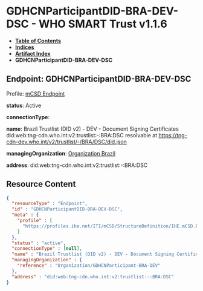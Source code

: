 # GDHCNParticipantDID-BRA-DEV-DSC - WHO SMART Trust v1.1.6

* [**Table of Contents**](toc.md)
* [**Indices**](indices.md)
* [**Artifact Index**](artifacts.md)
* **GDHCNParticipantDID-BRA-DEV-DSC**

## Endpoint: GDHCNParticipantDID-BRA-DEV-DSC

Profile: [mCSD Endpoint](https://profiles.ihe.net/ITI/mCSD/4.0.0/StructureDefinition-IHE.mCSD.Endpoint.html)

**status**: Active

**connectionType**: 

**name**: Brazil Trustlist (DID v2) - DEV - Document Signing Certificates did:web:tng-cdn.who.int:v2:trustlist:-:BRA:DSC resolvable at https://tng-cdn-dev.who.int/v2/trustlist/-/BRA/DSC/did.json

**managingOrganization**: [Organization Brazil](Organization-GDHCNParticipant-BRA-DEV.md)

**address**: did:web:tng-cdn.who.int:v2:trustlist:-:BRA:DSC



## Resource Content

```json
{
  "resourceType" : "Endpoint",
  "id" : "GDHCNParticipantDID-BRA-DEV-DSC",
  "meta" : {
    "profile" : [
      "https://profiles.ihe.net/ITI/mCSD/StructureDefinition/IHE.mCSD.Endpoint"
    ]
  },
  "status" : "active",
  "connectionType" : [null],
  "name" : "Brazil Trustlist (DID v2) - DEV - Document Signing Certificates\ndid:web:tng-cdn.who.int:v2:trustlist:-:BRA:DSC\nresolvable at https://tng-cdn-dev.who.int/v2/trustlist/-/BRA/DSC/did.json",
  "managingOrganization" : {
    "reference" : "Organization/GDHCNParticipant-BRA-DEV"
  },
  "address" : "did:web:tng-cdn.who.int:v2:trustlist:-:BRA:DSC"
}

```
